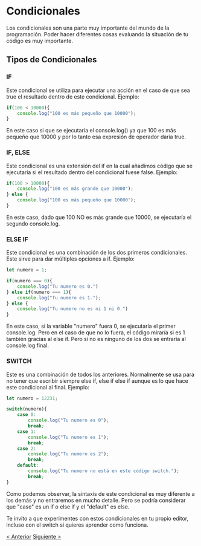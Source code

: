 # Condicionales
Los condicionales son una parte muy importante del mundo de la programación. Poder hacer diferentes cosas evaluando la situación de tu código es muy importante.


## Tipos de Condicionales

### IF
Este condicional se utiliza para ejecutar una acción en el caso de que sea true el resultado dentro de este condicional.
Ejemplo:
```js
if(100 < 10000){
    console.log("100 es más pequeño que 10000");
}
```
En este caso si que se ejecutaría el console.log() ya que 100 es más pequeño que 10000 y por lo tanto esa expresión de operador daría true.


### IF, ELSE
Este condicional es una extensión del if en la cual añadimos código que se ejecutaría si el resultado dentro del condicional fuese false.
Ejemplo:
```js
if(100 > 10000){
    console.log("100 es más grande que 10000");
} else {
    console.log("100 es más pequeño que 10000");
}
```
En este caso, dado que 100 NO es más grande que 10000, se ejecutaría el segundo console.log.

### ELSE IF
Este condicional es una combinación de los dos primeros condicionales. Este sirve para dar múltiples opciones a if.
Ejemplo:
```js
let numero = 1;

if(numero === 0){
    console.log("Tu numero es 0.")
} else if(numero === 1){
    console.log("Tu numero es 1.");
} else {
    console.log("Tu numero no es ni 1 ni 0.")
}
```
En este caso, si la variable "numero" fuera 0, se ejecutaría el primer console.log. Pero en el caso de que no lo fuera, el código miraría si es 1 también gracias al else if. Pero si no es ninguno de los dos se entraría al console.log final.


### SWITCH
Este es una combinación de todos los anteriores. Normalmente se usa para no tener que escribir siempre else if, else if else if aunque es lo que hace este condicional al final.
Ejemplo:
```js
let numero = 12231;

switch(numero){
    case 0:
        console.log("Tu numero es 0");
        break;
    case 1:
        console.log("Tu numero es 1");
        break;
    case 2:
        console.log("Tu numero es 2");
        break;
    default:
        console.log("Tu numero no está en este código switch.");
        break;
}
```
Como podemos observar, la sintaxis de este condicional es muy diferente a los demás y no entraremos en mucho detalle. Pero se podría considerar que "case" es un if o else if y el "default" es else.

Te invito a que experimentes con estos condicionales en tu propio editor, incluso con el switch si quieres aprender como funciona.

[< Anterior](./7-Comparadores.md) [Siguiente >](./9-Puertas-Lógicas.md)